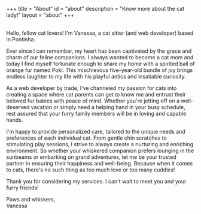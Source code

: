 +++
title = "About"
id = "about"
description = "Know more about the cat lady!"
layout = "about"
+++

\
Hello, fellow cat lovers! I'm Vanessa, a cat sitter (and web developer) based in Pontinha.

Ever since I can remember, my heart has been captivated by the grace and charm of our feline companions.
I always wanted to become a cat mom and today I find myself fortunate enough to share my home with a spirited ball of orange fur named Poki.
This mischievous five-year-old bundle of joy brings endless laughter to my life with his playful antics and insatiable curiosity.

As a web developer by trade, I've channeled my passion for cats into creating a space where cat parents can get to know me and entrust their beloved fur babies with peace of mind.
Whether you're jetting off on a well-deserved vacation or simply need a helping hand in your busy schedule, rest assured that your furry family members will be in loving and capable hands.

I'm happy to provide personalized care, tailored to the unique needs and preferences of each individual cat.
From gentle chin scratches to stimulating play sessions, I strive to always create a nurturing and enriching environment.
So whether your whiskered companion prefers lounging in the sunbeams or embarking on grand adventures, let me be your trusted partner in ensuring their happiness and well-being.
Because when it comes to cats, there's no such thing as too much love or too many cuddles!

Thank you for considering my services. I can't wait to meet you and your furry friends!

Paws and whiskers,\
Vanessa

